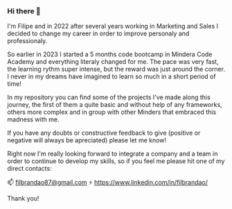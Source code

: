 ### Hi there 👋

I'm Filipe and in 2022 after several years working in Marketing and Sales I decided to change my career in order to improve personaly and professionaly.

So earlier in 2023 I started a 5 months code bootcamp in Mindera Code Academy and everything literaly changed for me. The pace was very fast, the learning rythm super intense, but the reward was just around the corner. I never in my dreams have imagined to learn so much in a short period of time!

In my repository you can find some of the projects I've made along this journey, the first of them a quite basic and without help of any frameworks, others more complex and in group with other Minders that embraced this madness with me. 

If you have any doubts or constructive feedback to give (positive or negative will always be apreciated) please let me know!

Right now I'm really looking forward to integrate a company and a team in order to continue to develop my skills, so if you feel me please hit one of my direct contacts: 

📫 filbrandao87@gmail.com
⚡ https://www.linkedin.com/in/filbrandao/

Thank you! 
